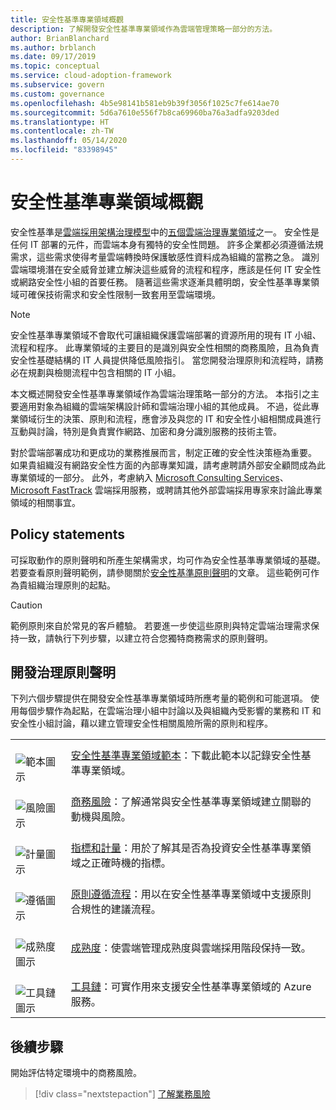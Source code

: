 ```yaml
---
title: 安全性基準專業領域概觀
description: 了解開發安全性基準專業領域作為雲端管理策略一部分的方法。
author: BrianBlanchard
ms.author: brblanch
ms.date: 09/17/2019
ms.topic: conceptual
ms.service: cloud-adoption-framework
ms.subservice: govern
ms.custom: governance
ms.openlocfilehash: 4b5e98141b581eb9b39f3056f1025c7fe614ae70
ms.sourcegitcommit: 5d6a7610e556f7b8ca69960ba76a3adfa9203ded
ms.translationtype: HT
ms.contentlocale: zh-TW
ms.lasthandoff: 05/14/2020
ms.locfileid: "83398945"
---
```

# <a name="security-baseline-discipline-overview"></a>安全性基準專業領域概觀

安全性基準是[雲端採用架構治理模型](../index.md)中的[五個雲端治理專業領域](../governance-disciplines.md)之一。 安全性是任何 IT 部署的元件，而雲端本身有獨特的安全性問題。 許多企業都必須遵循法規需求，這些需求使得考量雲端轉換時保護敏感性資料成為組織的當務之急。 識別雲端環境潛在安全威脅並建立解決這些威脅的流程和程序，應該是任何 IT 安全性或網路安全性小組的首要任務。 隨著這些需求逐漸具體明朗，安全性基準專業領域可確保技術需求和安全性限制一致套用至雲端環境。

> [!NOTE]
> 安全性基準專業領域不會取代可讓組織保護雲端部署的資源所用的現有 IT 小組、流程和程序。 此專業領域的主要目的是識別與安全性相關的商務風險，且為負責安全性基礎結構的 IT 人員提供降低風險指引。 當您開發治理原則和流程時，請務必在規劃與檢閱流程中包含相關的 IT 小組。

本文概述開發安全性基準專業領域作為雲端治理策略一部分的方法。 本指引之主要適用對象為組織的雲端架構設計師和雲端治理小組的其他成員。 不過，從此專業領域衍生的決策、原則和流程，應會涉及與您的 IT 和安全性小組相關成員進行互動與討論，特別是負責實作網路、加密和身分識別服務的技術主管。

對於雲端部署成功和更成功的業務推展而言，制定正確的安全性決策極為重要。 如果貴組織沒有網路安全性方面的內部專業知識，請考慮聘請外部安全顧問成為此專業領域的一部分。 此外，考慮納入 [Microsoft Consulting Services](https://www.microsoft.com/industry/services/consulting)、[Microsoft FastTrack](https://azure.microsoft.com/programs/azure-fasttrack) 雲端採用服務，或聘請其他外部雲端採用專家來討論此專業領域的相關事宜。

## <a name="policy-statements"></a>Policy statements

可採取動作的原則聲明和所產生架構需求，均可作為安全性基準專業領域的基礎。 若要查看原則聲明範例，請參閱關於[安全性基準原則聲明](./policy-statements.md)的文章。 這些範例可作為貴組織治理原則的起點。

> [!CAUTION]
> 範例原則來自於常見的客戶體驗。 若要進一步使這些原則與特定雲端治理需求保持一致，請執行下列步驟，以建立符合您獨特商務需求的原則聲明。

## <a name="develop-governance-policy-statements"></a>開發治理原則聲明

下列六個步驟提供在開發安全性基準專業領域時所應考量的範例和可能選項。 使用每個步驟作為起點，在雲端治理小組中討論以及與組織內受影響的業務和 IT 和安全性小組討論，藉以建立管理安全性相關風險所需的原則和程序。

<!-- markdownlint-disable MD033 -->

| | |
|---|---|
| <br> ![範本圖示](../../_images/govern/process-template.png) | [安全性基準專業領域範本](./template.md)：下載此範本以記錄安全性基準專業領域。 |
| <br> ![風險圖示](../../_images/govern/process-risks.png) | [商務風險](./business-risks.md)：了解通常與安全性基準專業領域建立關聯的動機與風險。 |
| <br> ![計量圖示](../../_images/govern/process-metrics.png) | [指標和計量](./metrics-tolerance.md)：用於了解其是否為投資安全性基準專業領域之正確時機的指標。 |
| <br> ![遵循圖示](../../_images/govern/process-enforce.png) | [原則遵循流程](./compliance-processes.md)：用以在安全性基準專業領域中支援原則合規性的建議流程。 |
| <br> ![成熟度圖示](../../_images/govern/process-maturity.png) | [成熟度](./discipline-improvement.md)：使雲端管理成熟度與雲端採用階段保持一致。 |
| <br> ![工具鏈圖示](../../_images/govern/process-toolchain.png) | [工具鏈](./toolchain.md)：可實作用來支援安全性基準專業領域的 Azure 服務。 |

<!-- markdownlint-enable MD033 -->

## <a name="next-steps"></a>後續步驟

開始評估特定環境中的商務風險。

> [!div class="nextstepaction"]
> [了解業務風險](./business-risks.md)
